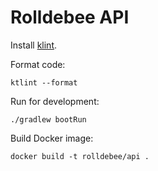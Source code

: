 # Rolldebee API

Install [klint](https://ktlint.github.io).

Format code:

```shell
ktlint --format
```

Run for development:

```shell
./gradlew bootRun
```

Build Docker image:

```shell
docker build -t rolldebee/api .
```
